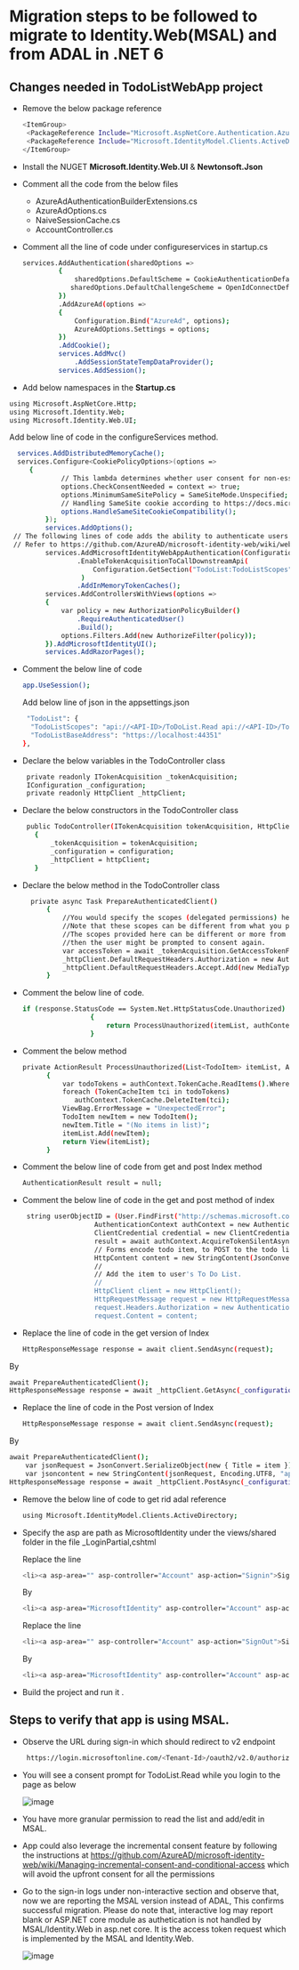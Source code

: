 # Migration steps to be followed to migrate to Identity.Web(MSAL) and from ADAL in .NET 6

## Changes needed in TodoListWebApp project

- Remove the below package reference  
   
   ```sh
   <ItemGroup> 
    <PackageReference Include="Microsoft.AspNetCore.Authentication.AzureAD.UI" Version="2.2.0" /> 
    <PackageReference Include="Microsoft.IdentityModel.Clients.ActiveDirectory" Version="5.3.0" /> 
  </ItemGroup> 
    ```
 - Install the NUGET **Microsoft.Identity.Web.UI** & **Newtonsoft.Json**
 - Comment all the code from the below files  
   - AzureAdAuthenticationBuilderExtensions.cs
   - AzureAdOptions.cs
   - NaiveSessionCache.cs
   - AccountController.cs
- Comment all the line of code under configureservices in startup.cs  
 
   ```sh
   services.AddAuthentication(sharedOptions => 
            { 
                sharedOptions.DefaultScheme = CookieAuthenticationDefaults.AuthenticationScheme; 
               sharedOptions.DefaultChallengeScheme = OpenIdConnectDefaults.AuthenticationScheme; 
            }) 
            .AddAzureAd(options => 
            { 
                Configuration.Bind("AzureAd", options); 
                AzureAdOptions.Settings = options; 
            }) 
            .AddCookie(); 
            services.AddMvc() 
                .AddSessionStateTempDataProvider(); 
            services.AddSession();   
    ```
 - Add below namespaces in the **Startup.cs**
  
  ```sh
  using Microsoft.AspNetCore.Http; 
  using Microsoft.Identity.Web; 
  using Microsoft.Identity.Web.UI;    
  ```
  Add below line of code in the configureServices method.
  
   ```sh
     services.AddDistributedMemoryCache(); 
     services.Configure<CookiePolicyOptions>(options => 
        { 
                // This lambda determines whether user consent for non-essential cookies is needed for a given request. 
                options.CheckConsentNeeded = context => true; 
                options.MinimumSameSitePolicy = SameSiteMode.Unspecified; 
                // Handling SameSite cookie according to https://docs.microsoft.com/en-us/aspnet/core/security/samesite?view=aspnetcore-3.1 
                options.HandleSameSiteCookieCompatibility(); 
            }); 
            services.AddOptions(); 
    // The following lines of code adds the ability to authenticate users of this web app. 
    // Refer to https://github.com/AzureAD/microsoft-identity-web/wiki/web-apps to learn more 
            services.AddMicrosoftIdentityWebAppAuthentication(Configuration) 
                    .EnableTokenAcquisitionToCallDownstreamApi( 
                        Configuration.GetSection("TodoList:TodoListScopes").Get<string>().Split(" ", System.StringSplitOptions.RemoveEmptyEntries) 
                     ) 
                    .AddInMemoryTokenCaches(); 
            services.AddControllersWithViews(options => 
            { 
                var policy = new AuthorizationPolicyBuilder() 
                    .RequireAuthenticatedUser() 
                    .Build(); 
                options.Filters.Add(new AuthorizeFilter(policy)); 
            }).AddMicrosoftIdentityUI(); 
            services.AddRazorPages(); 
   ```
- Comment the below line of code 

  ```sh
  app.UseSession(); 
  ```
  Add below line of json in the appsettings.json 
  
  ```sh
   "TodoList": { 
    "TodoListScopes": "api://<API-ID>/ToDoList.Read api://<API-ID>/ToDoList.ReadWrite", 
    "TodoListBaseAddress": "https://localhost:44351" 
  }, 
  ```
- Declare the below variables in the TodoController class
  
  ```sh
   private readonly ITokenAcquisition _tokenAcquisition;
   IConfiguration _configuration;
   private readonly HttpClient _httpClient; 
  ```
- Declare the below constructors in the TodoController class
  
  ```sh
   public TodoController(ITokenAcquisition tokenAcquisition, HttpClient httpClient, IConfiguration configuration)
     {
         _tokenAcquisition = tokenAcquisition;
         _configuration = configuration;
         _httpClient = httpClient;
     }
  ```
- Declare the below method in the TodoController class
  
  ```sh
    private async Task PrepareAuthenticatedClient() 
        { 
            //You would specify the scopes (delegated permissions) here for which you desire an Access token of this API from Azure AD. 
            //Note that these scopes can be different from what you provided in startup.cs. 
            //The scopes provided here can be different or more from the ones provided in Startup.cs. Note that if they are different, 
            //then the user might be prompted to consent again. 
            var accessToken = await _tokenAcquisition.GetAccessTokenForUserAsync(new List<string>()); 
            _httpClient.DefaultRequestHeaders.Authorization = new AuthenticationHeaderValue("Bearer", accessToken); 
            _httpClient.DefaultRequestHeaders.Accept.Add(new MediaTypeWithQualityHeaderValue("application/json")); 
        } 
  ```
- Comment the below line of code.
   ```sh
   if (response.StatusCode == System.Net.HttpStatusCode.Unauthorized)
                    {
                        return ProcessUnauthorized(itemList, authContext);
                    }
  ```
- Comment the below method
   
  ```sh
  private ActionResult ProcessUnauthorized(List<TodoItem> itemList, AuthenticationContext authContext)
        {
            var todoTokens = authContext.TokenCache.ReadItems().Where(a => a.Resource == AzureAdOptions.Settings.TodoListResourceId);
            foreach (TokenCacheItem tci in todoTokens)
               authContext.TokenCache.DeleteItem(tci);
            ViewBag.ErrorMessage = "UnexpectedError";
            TodoItem newItem = new TodoItem();
            newItem.Title = "(No items in list)";
            itemList.Add(newItem);
            return View(itemList);
        }
  ```
- Comment the below line of code from get and post Index method
 
   ```sh
  AuthenticationResult result = null;
  ```
- Comment the below line of code in the get and post method of index

  ```sh 
   string userObjectID = (User.FindFirst("http://schemas.microsoft.com/identity/claims/objectidentifier"))?.Value;
                    AuthenticationContext authContext = new AuthenticationContext(AzureAdOptions.Settings.Authority, new NaiveSessionCache(userObjectID, HttpContext.Session));
                    ClientCredential credential = new ClientCredential(AzureAdOptions.Settings.ClientId, AzureAdOptions.Settings.ClientSecret);
                    result = await authContext.AcquireTokenSilentAsync(AzureAdOptions.Settings.TodoListResourceId, credential, new UserIdentifier(userObjectID, UserIdentifierType.UniqueId));
                    // Forms encode todo item, to POST to the todo list web api.
                    HttpContent content = new StringContent(JsonConvert.SerializeObject(new { Title = item }), System.Text.Encoding.UTF8, "application/json");
                    //
                    // Add the item to user's To Do List.
                    //
                    HttpClient client = new HttpClient();
                    HttpRequestMessage request = new HttpRequestMessage(HttpMethod.Post, AzureAdOptions.Settings.TodoListBaseAddress + "/api/todolist");
                    request.Headers.Authorization = new AuthenticationHeaderValue("Bearer", result.AccessToken);
                    request.Content = content;                  
  ```
- Replace the line of code in the get version of Index
     
     ```sh
     HttpResponseMessage response = await client.SendAsync(request);
     ```
 By 
  
  ```sh
  await PrepareAuthenticatedClient();
  HttpResponseMessage response = await _httpClient.GetAsync(_configuration["TodoList:TodoListBaseAddress"] + "/api/todolist");
  ```
- Replace the line of code in the Post version of Index
     
     ```sh
     HttpResponseMessage response = await client.SendAsync(request);
     ```
 By 
  
  ```sh
  await PrepareAuthenticatedClient();
      var jsonRequest = JsonConvert.SerializeObject(new { Title = item });
      var jsoncontent = new StringContent(jsonRequest, Encoding.UTF8, "application/json");
  HttpResponseMessage response = await _httpClient.PostAsync(_configuration["TodoList:TodoListBaseAddress"] + "/api/todolist", jsoncontent);
  ```  
- Remove the below line of code to get rid adal reference
   ```sh
   using Microsoft.IdentityModel.Clients.ActiveDirectory; 
  ```
- Specify the asp are path as MicrosoftIdentity under the views/shared folder in the file _LoginPartial,cshtml 
   
   Replace the line 
   ```sh   
   <li><a asp-area="" asp-controller="Account" asp-action="Signin">Sign in</a></li> 
   ```
   By 
   ```sh   
   <li><a asp-area="MicrosoftIdentity" asp-controller="Account" asp-action="Signin">Sign in</a></li> 
   ```
   Replace the line 
   ```sh
   <li><a asp-area="" asp-controller="Account" asp-action="SignOut">Sign out</a></li> 
   ```
   By 
   ```sh
   <li><a asp-area="MicrosoftIdentity" asp-controller="Account" asp-action="SignOut">Sign out</a></li> 
   ```
- Build the project and run it .

## Steps to verify that app is using MSAL.

- Observe the URL during sign-in which should redirect to v2 endpoint 
  
  ```sh
   https://login.microsoftonline.com/<Tenant-Id>/oauth2/v2.0/authorize?client_id=<Client-Id>&redirect_uri=https%3a%2f%2flocalhost%3a44377%2fsignin-oidc&response_type=code&scope=openid+profile+offline_access+api%3 
   ```
 - You will see a consent prompt for TodoList.Read while you login to the page as below
   
   ![image](https://user-images.githubusercontent.com/62542910/206981054-5699881d-a173-4336-bb71-1e4c3d2408f7.png)

- You have more granular permission to read the list and add/edit in MSAL. 
- App could also leverage the incremental consent feature by following the instructions at https://github.com/AzureAD/microsoft-identity-web/wiki/Managing-incremental-consent-and-conditional-access which will avoid the upfront consent for all the permissions 
- Go to the sign-in logs under non-interactive section and observe that, now we are reporting the MSAL version instead of ADAL, This confirms successful migration. Please do note that, interactive log may report blank or ASP.NET core module as authetication is not handled by MSAL/Identity.Web in asp.net core. It is the access token request which is implemented by the MSAL and Identity.Web.  

   ![image](https://user-images.githubusercontent.com/62542910/206981202-2b086f5f-e28e-4ac3-b7d6-ad745b25df82.png)

